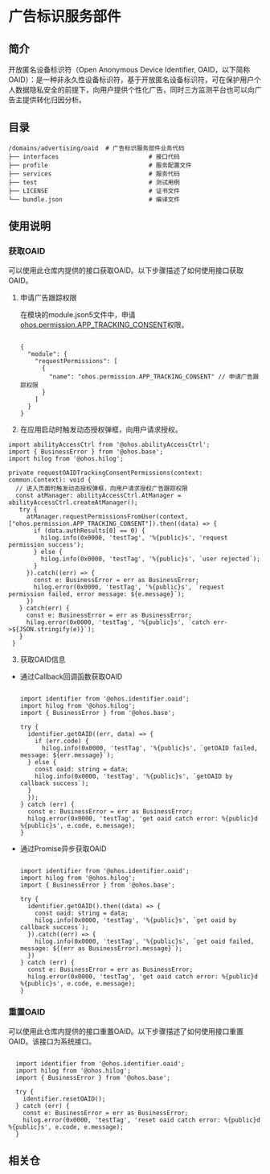 # 广告标识服务部件

## 简介

开放匿名设备标识符（Open Anonymous Device Identifier, OAID，以下简称OAID）：是一种非永久性设备标识符，基于开放匿名设备标识符，可在保护用户个人数据隐私安全的前提下，向用户提供个性化广告，同时三方监测平台也可以向广告主提供转化归因分析。


## 目录

```
/domains/advertising/oaid  # 广告标识服务部件业务代码
├── interfaces                         # 接口代码
├── profile                            # 服务配置文件
├── services                           # 服务代码
├── test                               # 测试用例
├── LICENSE                            # 证书文件
└── bundle.json                        # 编译文件
```

## 使用说明

### 获取OAID

可以使用此仓库内提供的接口获取OAID。以下步骤描述了如何使用接口获取OAID。

1. 申请广告跟踪权限

   在模块的module.json5文件中，申请[ohos.permission.APP_TRACKING_CONSENT](https://docs.openharmony.cn/pages/v4.0/zh-cn/application-dev/security/permission-list.md/)权限。

   ```

   {
     "module": {
       "requestPermissions": [
         {
           "name": "ohos.permission.APP_TRACKING_CONSENT" // 申请广告跟踪权限
         }
       ]
     }
   }
   ```

2. 在应用启动时触发动态授权弹框，向用户请求授权。

  ```
  import abilityAccessCtrl from '@ohos.abilityAccessCtrl';
  import { BusinessError } from '@ohos.base';
  import hilog from '@ohos.hilog';

  private requestOAIDTrackingConsentPermissions(context: common.Context): void {
    // 进入页面时触发动态授权弹框，向用户请求授权广告跟踪权限
    const atManager: abilityAccessCtrl.AtManager = abilityAccessCtrl.createAtManager();
     try {
       atManager.requestPermissionsFromUser(context, ["ohos.permission.APP_TRACKING_CONSENT"]).then((data) => {
         if (data.authResults[0] == 0) {
           hilog.info(0x0000, 'testTag', '%{public}s', 'request permission success');
         } else {
           hilog.info(0x0000, 'testTag', '%{public}s', `user rejected`);
         }
       }).catch((err) => {
         const e: BusinessError = err as BusinessError;
         hilog.error(0x0000, 'testTag', '%{public}s', `request permission failed, error message: ${e.message}`);
       })
     } catch(err) {
       const e: BusinessError = err as BusinessError;
       hilog.error(0x0000, 'testTag', '%{public}s', `catch err->${JSON.stringify(e)}`);
     }
   }
  ```

3. 获取OAID信息

- 通过Callback回调函数获取OAID

  ```

  import identifier from '@ohos.identifier.oaid';
  import hilog from '@ohos.hilog'; 
  import { BusinessError } from '@ohos.base';

  try {
    identifier.getOAID((err, data) => {
      if (err.code) {
        hilog.info(0x0000, 'testTag', '%{public}s', `getOAID failed, message: ${err.message}`);
    } else {
      const oaid: string = data;
      hilog.info(0x0000, 'testTag', '%{public}s', `getOAID by callback success`);
    }
    });
  } catch (err) {
    const e: BusinessError = err as BusinessError;
    hilog.error(0x0000, 'testTag', 'get oaid catch error: %{public}d %{public}s', e.code, e.message);
  }
  ```

- 通过Promise异步获取OAID

  ```

  import identifier from '@ohos.identifier.oaid';
  import hilog from '@ohos.hilog'; 
  import { BusinessError } from '@ohos.base';
  
  try {  
    identifier.getOAID().then((data) => {
      const oaid: string = data;
      hilog.info(0x0000, 'testTag', '%{public}s', `get oaid by callback success`);
    }).catch((err) => {
      hilog.info(0x0000, 'testTag', '%{public}s', `get oaid failed, message: ${(err as BusinessError).message}`);
    })
  } catch (err) {
    const e: BusinessError = err as BusinessError;
    hilog.error(0x0000, 'testTag', 'get oaid catch error: %{public}d %{public}s', e.code, e.message);
  }
  ```

### 重置OAID

可以使用此仓库内提供的接口重置OAID。以下步骤描述了如何使用接口重置OAID。该接口为系统接口。

```

  import identifier from '@ohos.identifier.oaid';
  import hilog from '@ohos.hilog'; 
  import { BusinessError } from '@ohos.base';
 
  try {
    identifier.resetOAID();
  } catch (err) {
    const e: BusinessError = err as BusinessError;
    hilog.error(0x0000, 'testTag', 'reset oaid catch error: %{public}d %{public}s', e.code, e.message);
  }
```

## 相关仓